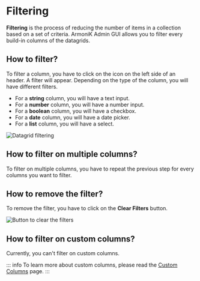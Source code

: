 # Filtering

**Filtering** is the process of reducing the number of items in a collection based on a set of criteria. ArmoniK Admin GUI allows you to filter every build-in columns of the datagrids.

## How to filter?

To filter a column, you have to click on the icon on the left side of an header. A filter will appear. Depending on the type of the column, you will have different filters.

- For a **string** column, you will have a text input.
- For a **number** column, you will have a number input.
- For a **boolean** column, you will have a checkbox.
- For a **date** column, you will have a date picker.
- For a **list** column, you will have a select.

![Datagrid filtering](./assets/filtering.gif)

## How to filter on multiple columns?

To filter on multiple columns, you have to repeat the previous step for every columns you want to filter.

## How to remove the filter?

To remove the filter, you have to click on the **Clear Filters** button.

![Button to clear the filters](./assets/clear-filters.png)

## How to filter on custom columns?

Currently, you can't filter on custom columns.

::: info
To learn more about custom columns, please read the [Custom Columns](./datagrid-custom-columns.md) page.
:::


